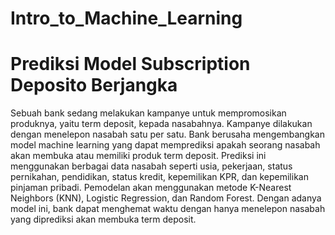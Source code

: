 # Intro_to_Machine_Learning
# Prediksi Model Subscription Deposito Berjangka

Sebuah bank sedang melakukan kampanye untuk mempromosikan produknya, yaitu term deposit, kepada nasabahnya. Kampanye dilakukan dengan menelepon nasabah satu per satu. Bank berusaha mengembangkan model machine learning yang dapat memprediksi apakah seorang nasabah akan membuka atau memiliki produk term deposit. Prediksi ini menggunakan berbagai data nasabah seperti usia, pekerjaan, status pernikahan, pendidikan, status kredit, kepemilikan KPR, dan kepemilikan pinjaman pribadi. Pemodelan akan menggunakan metode K-Nearest Neighbors (KNN), Logistic Regression, dan Random Forest. Dengan adanya model ini, bank dapat menghemat waktu dengan hanya menelepon nasabah yang diprediksi akan membuka term deposit.




